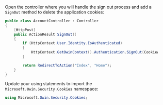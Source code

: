 Open the controller where you will handle the sign out process and add a `SignOut` method to delete the application cookies:

```csharp
public class AccountController : Controller
{
    [HttpPost]
    public ActionResult SignOut()
    {
        if (HttpContext.User.Identity.IsAuthenticated)
        {
            HttpContext.GetOwinContext().Authentication.SignOut(CookieAuthenticationDefaults.AuthenticationType);
        }

        return RedirectToAction("Index", "Home");
    }
}
```

Update your using statements to import the `Microsoft.Owin.Security.Cookies` namespace:

```csharp
using Microsoft.Owin.Security.Cookies;
```